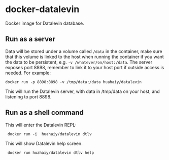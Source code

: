 # docker-datalevin

Docker image for Datalevin database.

## Run as a server

Data will be stored under a volume called `/data` in the container, make sure that this volume is linked to the host when running the container if you want the data to be persistent, e.g. `-v /whatever/on/host:/data`. The server exposes port 8898, remember to link it to your host port if outside access is needed. For example:

```console
docker run -p 8898:8898 -v /tmp/data:/data huahaiy/datalevin
```
This will run the Datalevin server, with data in /tmp/data on your host, and listening to port 8898.

## Run as a shell command

This will enter the Datalevin REPL:

```console
 docker run -i  huahaiy/datalevin dtlv
```

This will show Datalevin help screen.

```console
 docker run huahaiy/datalevin dtlv help
```
